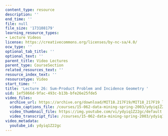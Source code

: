 ```yaml
---
content_type: resource
description: ''
end_time: ''
file: null
file_size: '173108179'
learning_resource_types:
- Lecture Videos
license: https://creativecommons.org/licenses/by-nc-sa/4.0/
ocw_type: ''
optional_tab_title: ''
optional_text: ''
parent_title: Video Lectures
parent_type: CourseSection
related_resources_text: ''
resource_index_text: ''
resourcetype: Video
start_time: ''
title: 'Lecture 26: Sum-Product Problem and Incidence Geometry '
uid: 1ef5866d-9fac-493c-b13b-bfe26e25fde5
video_files:
  archive_url: https://archive.org/download/MIT18.217F19/MIT18_217F19_lec26_300k.mp4
  video_captions_file: /courses/15-062-data-mining-spring-2003/ydyiq1Z22gc_captions.vtt
  video_thumbnail_file: https://img.youtube.com/vi/ydyiq1Z22gc/default.jpg
  video_transcript_file: /courses/15-062-data-mining-spring-2003/ydyiq1Z22gc_transcript.pdf
video_metadata:
  youtube_id: ydyiq1Z22gc
---
```


